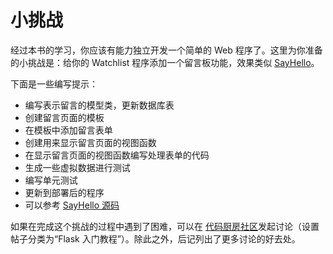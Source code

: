 # 小挑战

经过本书的学习，你应该有能力独立开发一个简单的 Web 程序了。这里为你准备的小挑战是：给你的 Watchlist 程序添加一个留言板功能，效果类似 [SayHello](http://sayhello.helloflask.com)。

下面是一些编写提示：

* 编写表示留言的模型类，更新数据库表
* 创建留言页面的模板
* 在模板中添加留言表单
* 创建用来显示留言页面的视图函数
* 在显示留言页面的视图函数编写处理表单的代码
* 生成一些虚拟数据进行测试
* 编写单元测试
* 更新到部署后的程序
* 可以参考 [SayHello 源码](https://github.com/greyli/sayhello)

如果在完成这个挑战的过程中遇到了困难，可以在 [代码厨房社区](https://codekitchen.community)发起讨论（设置帖子分类为“Flask 入门教程”）。除此之外，后记列出了更多讨论的好去处。
